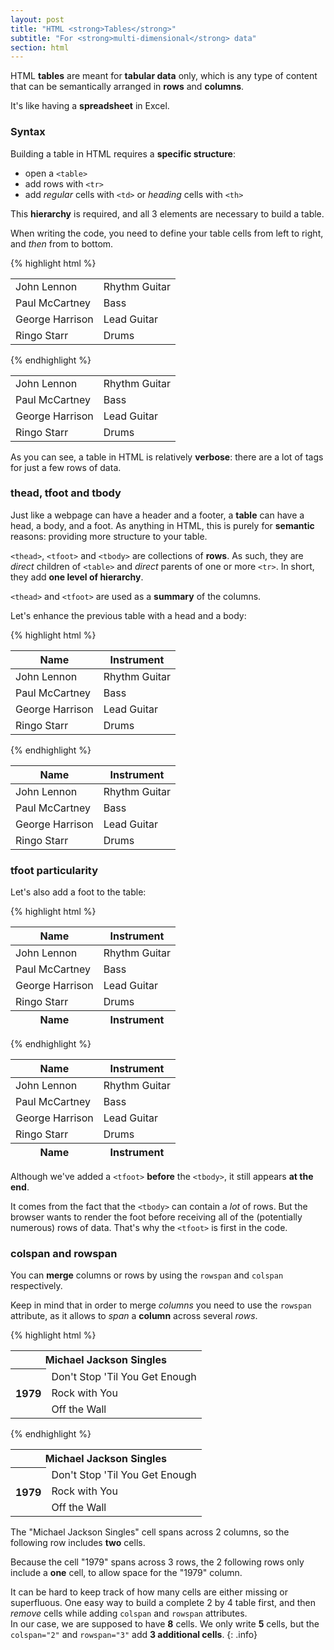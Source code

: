```yaml
---
layout: post
title: "HTML <strong>Tables</strong>"
subtitle: "For <strong>multi-dimensional</strong> data"
section: html
---
```


HTML **tables** are meant for **tabular data** only, which is any type of content that can be semantically arranged in **rows** and **columns**.

It's like having a **spreadsheet** in Excel.

### Syntax

Building a table in HTML requires a **specific structure**:

* open a `<table>`
* add rows with `<tr>`
* add _regular_ cells with `<td>` or _heading_ cells with `<th>`

This **hierarchy** is required, and all 3 elements are necessary to build a table.

When writing the code, you need to define your table cells from left to right, and _then_ from to bottom.

{% highlight html %}
<table>
  <tr>
    <td>John Lennon</td>
    <td>Rhythm Guitar</td>
  </tr>
  <tr>
    <td>Paul McCartney</td>
    <td>Bass</td>
  </tr>
  <tr>
    <td>George Harrison</td>
    <td>Lead Guitar</td>
  </tr>
  <tr>
    <td>Ringo Starr</td>
    <td>Drums</td>
  </tr>
</table>
{% endhighlight %}

<div class="result table">
  <table>
    <tr>
      <td>John Lennon</td>
      <td>Rhythm Guitar</td>
    </tr>
    <tr>
      <td>Paul McCartney</td>
      <td>Bass</td>
    </tr>
    <tr>
      <td>George Harrison</td>
      <td>Lead Guitar</td>
    </tr>
    <tr>
      <td>Ringo Starr</td>
      <td>Drums</td>
    </tr>
  </table>
</div>

As you can see, a table in HTML is relatively **verbose**: there are a lot of tags for just a few rows of data.

### thead, tfoot and tbody

Just like a webpage can have a header and a footer, a **table** can have a head, a body, and a foot. As anything in HTML, this is purely for **semantic** reasons: providing more structure to your table.

`<thead>`, `<tfoot>` and `<tbody>` are collections of **rows**. As such, they are _direct_ children of `<table>` and _direct_ parents of one or more `<tr>`. In short, they add **one level of hierarchy**.

`<thead>` and `<tfoot>` are used as a **summary** of the columns.

Let's enhance the previous table with a head and a body:

{% highlight html %}
<table>
  <thead>
    <tr>
      <th>Name</th>
      <th>Instrument</th>
    </tr>
  </thead>
  <tbody>
    <tr>
      <td>John Lennon</td>
      <td>Rhythm Guitar</td>
    </tr>
    <tr>
      <td>Paul McCartney</td>
      <td>Bass</td>
    </tr>
    <tr>
      <td>George Harrison</td>
      <td>Lead Guitar</td>
    </tr>
    <tr>
      <td>Ringo Starr</td>
      <td>Drums</td>
    </tr>
  </tbody>
</table>
{% endhighlight %}

<div class="result table">
  <table>
    <thead>
      <tr>
        <th>Name</th>
        <th>Instrument</th>
      </tr>
    </thead>
    <tbody>
      <tr>
        <td>John Lennon</td>
        <td>Rhythm Guitar</td>
      </tr>
      <tr>
        <td>Paul McCartney</td>
        <td>Bass</td>
      </tr>
      <tr>
        <td>George Harrison</td>
        <td>Lead Guitar</td>
      </tr>
      <tr>
        <td>Ringo Starr</td>
        <td>Drums</td>
      </tr>
    </tbody>
  </table>
</div>

### tfoot particularity

Let's also add a foot to the table:

{% highlight html %}
<table>
  <thead>
    <tr>
      <th>Name</th>
      <th>Instrument</th>
    </tr>
  </thead>
  <tfoot>
    <tr>
      <th>Name</th>
      <th>Instrument</th>
    </tr>
  </tfoot>
  <tbody>
    <tr>
      <td>John Lennon</td>
      <td>Rhythm Guitar</td>
    </tr>
    <tr>
      <td>Paul McCartney</td>
      <td>Bass</td>
    </tr>
    <tr>
      <td>George Harrison</td>
      <td>Lead Guitar</td>
    </tr>
    <tr>
      <td>Ringo Starr</td>
      <td>Drums</td>
    </tr>
  </tbody>
</table>
{% endhighlight %}

<div class="result table">
  <table>
    <thead>
      <tr>
        <th>Name</th>
        <th>Instrument</th>
      </tr>
    </thead>
    <tfoot>
      <tr>
        <th>Name</th>
        <th>Instrument</th>
      </tr>
    </tfoot>
    <tbody>
      <tr>
        <td>John Lennon</td>
        <td>Rhythm Guitar</td>
      </tr>
      <tr>
        <td>Paul McCartney</td>
        <td>Bass</td>
      </tr>
      <tr>
        <td>George Harrison</td>
        <td>Lead Guitar</td>
      </tr>
      <tr>
        <td>Ringo Starr</td>
        <td>Drums</td>
      </tr>
    </tbody>
  </table>
</div>

Although we've added a `<tfoot>` **before** the `<tbody>`, it still appears **at the end**.

It comes from the fact that the `<tbody>` can contain a _lot_ of rows. But the browser wants to render the foot before receiving all of the (potentially numerous) rows of data. That's why the `<tfoot>` is first in the code.

### colspan and rowspan

You can **merge** columns or rows by using the `rowspan` and `colspan` respectively.

Keep in mind that in order to merge _columns_ you need to use the `rowspan` attribute, as it allows to _span_ a **column** across several _rows_.

{% highlight html %}
<table>
  <tr>
    <th colspan="2">Michael Jackson Singles</th>
  </tr>
  <tr>
    <th rowspan="3">1979</th>
    <td>Don't Stop 'Til You Get Enough</td>
  </tr>
  <tr>
    <td>Rock with You</td>
  </tr>
  <tr>
    <td>Off the Wall</td>
  </tr>
</table>
{% endhighlight %}

<div class="result table">
  <table>
    <tr>
      <th colspan="2">Michael Jackson Singles</th>
    </tr>
    <tr>
      <th rowspan="3">1979</th>
      <td>Don't Stop 'Til You Get Enough</td>
    </tr>
    <tr>
      <td>Rock with You</td>
    </tr>
    <tr>
      <td>Off the Wall</td>
    </tr>
  </table>
</div>

The "Michael Jackson Singles" cell spans across 2 columns, so the following row includes **two** cells.

Because the cell "1979" spans across 3 rows, the 2 following rows only include a **one** cell, to allow space for the "1979" column.

It can be hard to keep track of how many cells are either missing or superfluous. One easy way to build a complete 2 by 4 table first, and then _remove_ cells while adding `colspan` and `rowspan` attributes.  
In our case, we are supposed to have **8** cells. We only write **5** cells, but the `colspan="2"` and `rowspan="3"` add **3 additional cells**.
{: .info}

